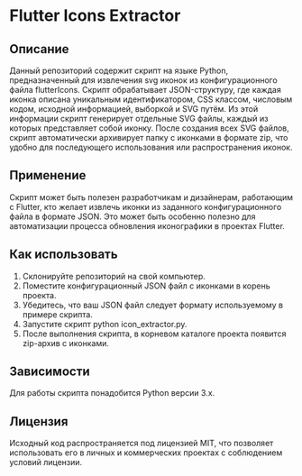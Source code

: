 # Flutter Icons Extractor

## Описание

Данный репозиторий содержит скрипт на языке Python, предназначенный для извлечения svg иконок из конфигурационного файла flutterIcons. Скрипт обрабатывает JSON-структуру, где каждая иконка описана уникальным идентификатором, CSS классом, числовым кодом, исходной информацией, выборкой и SVG путём. Из этой информации скрипт генерирует отдельные SVG файлы, каждый из которых представляет собой иконку. После создания всех SVG файлов, скрипт автоматически архивирует папку с иконками в формате zip, что удобно для последующего использования или распространения иконок.

## Применение

Скрипт может быть полезен разработчикам и дизайнерам, работающим с Flutter, кто желает извлечь иконки из заданного конфигурационного файла в формате JSON. Это может быть особенно полезно для автоматизации процесса обновления иконографики в проектах Flutter.

## Как использовать

1. Склонируйте репозиторий на свой компьютер.
2. Поместите конфигурационный JSON файл с иконками в корень проекта.
3. Убедитесь, что ваш JSON файл следует формату используемому в примере скрипта.
4. Запустите скрипт python icon_extractor.py.
5. После выполнения скрипта, в корневом каталоге проекта появится zip-архив с иконками.

## Зависимости

Для работы скрипта понадобится Python версии 3.x.

## Лицензия

Исходный код распространяется под лицензией MIT, что позволяет использовать его в личных и коммерческих проектах с соблюдением условий лицензии.
